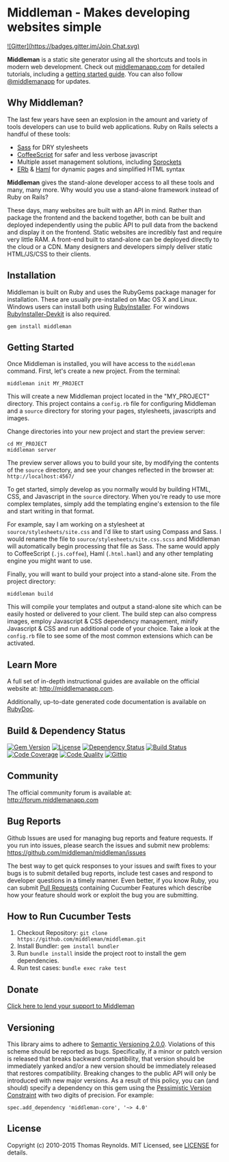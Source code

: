 # Middleman - Makes developing websites simple

[![Gitter](https://badges.gitter.im/Join Chat.svg)](https://gitter.im/middleman/middleman?utm_source=badge&utm_medium=badge&utm_campaign=pr-badge&utm_content=badge)

**Middleman** is a static site generator using all the shortcuts and tools in modern web development. Check out [middlemanapp.com](http://middlemanapp.com/) for detailed tutorials, including a [getting started guide](http://middlemanapp.com/basics/getting-started/). You can also follow [@middlemanapp](https://twitter.com/middlemanapp) for updates.

## Why Middleman?

The last few years have seen an explosion in the amount and variety of tools developers can use to build web applications. Ruby on Rails selects a handful of these tools:

* [Sass](http://sass-lang.com/) for DRY stylesheets
* [CoffeeScript](http://coffeescript.org/) for safer and less verbose javascript
* Multiple asset management solutions, including [Sprockets](https://github.com/rails/sprockets)
* [ERb](http://ruby-doc.org/stdlib-2.0.0/libdoc/erb/rdoc/ERB.html) & [Haml](http://haml.info/) for dynamic pages and simplified HTML syntax

**Middleman** gives the stand-alone developer access to all these tools and many, many more. Why would you use a stand-alone framework instead of Ruby on Rails?

These days, many websites are built with an API in mind. Rather than package the frontend and the backend together, both can be built and deployed independently using the public API to pull data from the backend and display it on the frontend. Static websites are incredibly fast and require very little RAM. A front-end built to stand-alone can be deployed directly to the cloud or a CDN. Many designers and developers simply deliver static HTML/JS/CSS to their clients.

## Installation

Middleman is built on Ruby and uses the RubyGems package manager for installation. These are usually pre-installed on Mac OS X and Linux. Windows users can install both using [RubyInstaller]. For windows [RubyInstaller-Devkit] is also required.

```
gem install middleman
```

## Getting Started

Once Middleman is installed, you will have access to the `middleman` command. First, let's create a new project. From the terminal:

```
middleman init MY_PROJECT
```

This will create a new Middleman project located in the "MY_PROJECT" directory. This project contains a `config.rb` file for configuring Middleman and a `source` directory for storing your pages, stylesheets, javascripts and images.

Change directories into your new project and start the preview server:

```
cd MY_PROJECT
middleman server
```

The preview server allows you to build your site, by modifying the contents of the `source` directory, and see your changes reflected in the browser at: `http://localhost:4567/`

To get started, simply develop as you normally would by building HTML, CSS, and Javascript in the `source` directory. When you're ready to use more complex templates, simply add the templating engine's extension to the file and start writing in that format.

For example, say I am working on a stylesheet at `source/stylesheets/site.css` and I'd like to start using Compass and Sass. I would rename the file to `source/stylesheets/site.css.scss` and Middleman will automatically begin processing that file as Sass. The same would apply to CoffeeScript (`.js.coffee`), Haml (`.html.haml`) and any other templating engine you might want to use.

Finally, you will want to build your project into a stand-alone site. From the project directory:

```
middleman build
```

This will compile your templates and output a stand-alone site which can be easily hosted or delivered to your client. The build step can also compress images, employ Javascript & CSS dependency management, minify Javascript & CSS and run additional code of your choice. Take a look at the `config.rb` file to see some of the most common extensions which can be activated.

## Learn More

A full set of in-depth instructional guides are available on the official website at: http://middlemanapp.com.

Additionally, up-to-date generated code documentation is available on [RubyDoc].

## Build & Dependency Status

[![Gem Version](http://img.shields.io/gem/v/middleman.svg?style=flat)][gem]
[![License](http://img.shields.io/badge/license-MIT-blue.svg?style=flat)][license]
[![Dependency Status](http://img.shields.io/gemnasium/middleman/middleman.svg?style=flat)][gemnasium]
[![Build Status](http://img.shields.io/travis/middleman/middleman.svg?style=flat)][travis]
[![Code Coverage](http://img.shields.io/coveralls/middleman/middleman.svg?style=flat)][coveralls]
[![Code Quality](http://img.shields.io/codeclimate/github/middleman/middleman.svg?style=flat)][codeclimate]
[![Gittip](http://img.shields.io/gittip/middleman.svg?style=flat)][gittip]

## Community

The official community forum is available at: http://forum.middlemanapp.com

## Bug Reports

Github Issues are used for managing bug reports and feature requests. If you run into issues, please search the issues and submit new problems: https://github.com/middleman/middleman/issues

The best way to get quick responses to your issues and swift fixes to your bugs is to submit detailed bug reports, include test cases and respond to developer questions in a timely manner. Even better, if you know Ruby, you can submit [Pull Requests](https://help.github.com/articles/using-pull-requests) containing Cucumber Features which describe how your feature should work or exploit the bug you are submitting.

## How to Run Cucumber Tests

1. Checkout Repository: `git clone https://github.com/middleman/middleman.git`
2. Install Bundler: `gem install bundler`
3. Run `bundle install` inside the project root to install the gem dependencies.
4. Run test cases: `bundle exec rake test`

## Donate

[Click here to lend your support to Middleman](https://plasso.co/s/4dXbHBorC3)

## Versioning

This library aims to adhere to [Semantic Versioning 2.0.0][semver]. Violations
of this scheme should be reported as bugs. Specifically, if a minor or patch
version is released that breaks backward compatibility, that version should be
immediately yanked and/or a new version should be immediately released that
restores compatibility. Breaking changes to the public API will only be
introduced with new major versions. As a result of this policy, you can (and
should) specify a dependency on this gem using the [Pessimistic Version
Constraint][pvc] with two digits of precision. For example:

    spec.add_dependency 'middleman-core', '~> 4.0'

[semver]: http://semver.org/
[pvc]: http://guides.rubygems.org/patterns/#pessimistic-version-constraint

## License

Copyright (c) 2010-2015 Thomas Reynolds. MIT Licensed, see [LICENSE] for details.

[middleman]: http://middlemanapp.com
[gem]: https://rubygems.org/gems/middleman
[travis]: http://travis-ci.org/middleman/middleman
[coveralls]: https://coveralls.io/r/middleman/middleman
[gemnasium]: https://gemnasium.com/middleman/middleman
[codeclimate]: https://codeclimate.com/github/middleman/middleman
[gittip]: https://www.gittip.com/middleman/
[rubyinstaller]: http://rubyinstaller.org/
[RubyInstaller-Devkit]: http://rubyinstaller.org/add-ons/devkit/
[rubydoc]: http://rubydoc.info/github/middleman/middleman
[LICENSE]: https://github.com/middleman/middleman/blob/master/LICENSE.md
